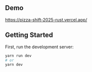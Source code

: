 ## Demo
https://pizza-shift-2025-rust.vercel.app/

## Getting Started

First, run the development server:

```bash
yarn run dev
# or
yarn dev
```
